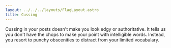 ```yaml
---
layout: ../../../layouts/FlagLayout.astro
title: Cussing
---
```


Cussing in your posts doesn't make you look edgy or authoritative. It tells us you don't have the chops to make your point with intelligible words. Instead, you resort to punchy obscenities to distract from your limited vocabulary.
